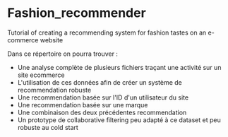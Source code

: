 # Fashion_recommender
Tutorial of creating a recommending system for fashion tastes on an e-commerce website

Dans ce répertoire on pourra trouver :
- Une analyse complète de plusieurs fichiers traçant une activité sur un site ecommerce
- L'utilisation de ces données afin de créer un système de recommendation robuste
- Une recommendation basée sur l'ID d'un utilisateur du site 
- Une recommendation basée sur une marque 
- Une combinaison des deux précédentes recommendation
- Un prototype de collaborative filtering peu adapté à ce dataset et peu robuste au cold start
